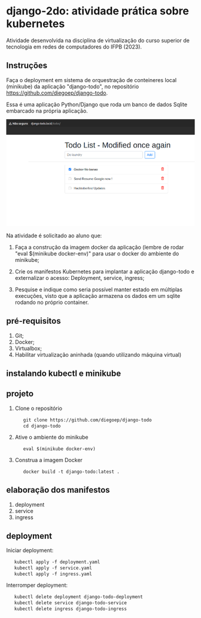 # django-2do: atividade prática sobre kubernetes

Atividade desenvolvida na disciplina de virtualização do curso superior de tecnologia em redes de computadores do IFPB (2023).

## Instruções

Faça o deployment em sistema de orquestração de conteineres local (minikube) da aplicação "django-todo", no repositório https://github.com/diegoep/django-todo.

Essa é uma aplicação Python/Django que roda um banco de dados Sqlite embarcado na própria aplicação.

![tela da aplicação](tela.png)

Na atividade é solicitado ao aluno que:

 1. Faça a construção da imagem docker da aplicação (lembre de rodar "eval $(minikube docker-env)" para usar o docker do ambiente do minikube;
    
 1. Crie os manifestos Kubernetes para implantar a aplicação django-todo e externalizar o acesso: Deployment, service, ingress;
    
 1. Pesquise e indique como seria possível manter estado em múltiplas execuções, visto que a aplicação armazena os dados em um sqlite rodando no próprio container.
    


## pré-requisitos

 1. Git;
 2. Docker;
 3. Virtualbox;
 4. Habilitar virtualização aninhada (quando utilizando máquina virtual)

## instalando kubectl e minikube

## projeto

  1. Clone o repositório
     ```console
        git clone https://github.com/diegoep/django-todo
        cd django-todo
     ```

  1. Ative o ambiente do minikube
     ```console
        eval $(minikube docker-env)
     ```

  1. Construa a imagem Docker
     ```console
        docker build -t django-todo:latest .
     ```

## elaboração dos manifestos

  1. deployment
  2. service
  3. ingress

## deployment

Iniciar deployment:
```console
   kubectl apply -f deployment.yaml
   kubectl apply -f service.yaml
   kubectl apply -f ingress.yaml
```

Interromper deployment:
```console
   kubectl delete deployment django-todo-deployment
   kubectl delete service django-todo-service
   kubectl delete ingress django-todo-ingress
```
